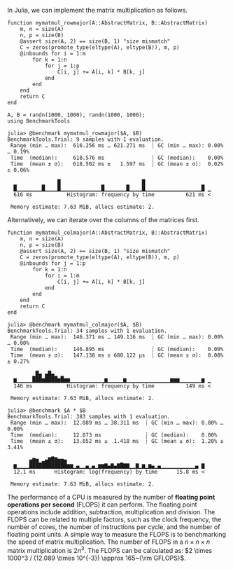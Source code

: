 In Julia, we can implement the matrix multiplication as follows.

```@repl linalg
function mymatmul_rowmajor(A::AbstractMatrix, B::AbstractMatrix)
    m, n = size(A)
    n, p = size(B)
    @assert size(A, 2) == size(B, 1) "size mismatch"
    C = zeros(promote_type(eltype(A), eltype(B)), m, p)
    @inbounds for i = 1:m
        for k = 1:n
            for j = 1:p
                C[i, j] += A[i, k] * B[k, j]
            end
        end
    end
    return C
end
```

```@repl linalg
A, B = randn(1000, 1000), randn(1000, 1000);
using BenchmarkTools
```

```julia-repl
julia> @benchmark mymatmul_rowmajor($A, $B)
BenchmarkTools.Trial: 9 samples with 1 evaluation.
 Range (min … max):  616.256 ms … 621.271 ms  ┊ GC (min … max): 0.00% … 0.19%
 Time  (median):     618.576 ms               ┊ GC (median):    0.00%
 Time  (mean ± σ):   618.502 ms ±   1.597 ms  ┊ GC (mean ± σ):  0.02% ± 0.06%

  ▁        ▁    █             ▁       ▁    █                  ▁  
  █▁▁▁▁▁▁▁▁█▁▁▁▁█▁▁▁▁▁▁▁▁▁▁▁▁▁█▁▁▁▁▁▁▁█▁▁▁▁█▁▁▁▁▁▁▁▁▁▁▁▁▁▁▁▁▁▁█ ▁
  616 ms           Histogram: frequency by time          621 ms <

 Memory estimate: 7.63 MiB, allocs estimate: 2.
```
 
Alternatively, we can iterate over the columns of the matrices first.
```@repl linalg
function mymatmul_colmajor(A::AbstractMatrix, B::AbstractMatrix)
    m, n = size(A)
    n, p = size(B)
    @assert size(A, 2) == size(B, 1) "size mismatch"
    C = zeros(promote_type(eltype(A), eltype(B)), m, p)
    @inbounds for j = 1:p
        for k = 1:n
            for i = 1:m
                C[i, j] += A[i, k] * B[k, j]
            end
        end
    end
    return C
end
```

```julia-repl
julia> @benchmark mymatmul_colmajor($A, $B)
BenchmarkTools.Trial: 34 samples with 1 evaluation.
 Range (min … max):  146.371 ms … 149.116 ms  ┊ GC (min … max): 0.00% … 0.00%
 Time  (median):     146.895 ms               ┊ GC (median):    0.00%
 Time  (mean ± σ):   147.138 ms ± 680.122 μs  ┊ GC (mean ± σ):  0.08% ± 0.27%

        ▁█▄ ▄█▄▁ ▁                                               
  ▆▁▁▁▁▁███▆████▆█▆▆▁▁▁▁▁▁▁▁▁▁▁▆▁▁▁▁▁▆▁▁▁▁▁▁▁▁▁▁▁▁▁▁▆▆▆▁▁▁▁▁▁▁▆ ▁
  146 ms           Histogram: frequency by time          149 ms <

 Memory estimate: 7.63 MiB, allocs estimate: 2.
```
    
```julia-repl
julia> @benchmark $A * $B
BenchmarkTools.Trial: 383 samples with 1 evaluation.
 Range (min … max):  12.089 ms … 38.311 ms  ┊ GC (min … max): 0.00% … 0.00%
 Time  (median):     12.873 ms              ┊ GC (median):    0.00%
 Time  (mean ± σ):   13.052 ms ±  1.418 ms  ┊ GC (mean ± σ):  1.20% ± 3.41%

       ▄▆▅ ▂▄▇█▇▅▅▄                                            
  ▆▁▁▁▁████████████▆▆▁▄▁▁▄▁▄▁▆▆▇▄▇▄▇█▇▇▁▁▇▁▆▁▆▄▁▄▁▁▁▁▁▁▁▁▁▁▁▄ ▇
  12.1 ms      Histogram: log(frequency) by time      15.8 ms <

 Memory estimate: 7.63 MiB, allocs estimate: 2.
```

The performance of a CPU is measured by the number of **floating point operations per second** (FLOPS) it can perform. The floating point operations include addition, subtraction, multiplication and division. The FLOPS can be related to multiple factors, such as the clock frequency, the number of cores, the number of instructions per cycle, and the number of floating point units. A simple way to measure the FLOPS is to benchmarking the speed of matrix multiplication.
The number of FLOPS in a $n\times n\times n$ matrix multiplication is $2n^3$. The FLOPS can be calculated as: $2 \times 1000^3 / (12.089 \times 10^{-3}) \approx 165~{\rm GFLOPS}$.


